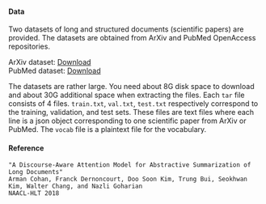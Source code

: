 
#### Data

Two datasets of long and structured documents (scientific papers) are provided. The datasets are obtained from ArXiv and PubMed OpenAccess repositories.

ArXiv dataset: [Download](#)  
PubMed dataset: [Download](#)

The datasets are rather large. You need about 8G disk space to download and about 30G additional space when extracting the files. Each `tar` file consists of 4 files. `train.txt`, `val.txt`, `test.txt` respectively correspond to the training, validation, and test sets. These files are text files where each line is a json object corresponding to one scientific paper from ArXiv or PubMed. The `vocab` file is a plaintext file for the vocabulary. 

#### Reference

```
"A Discourse-Aware Attention Model for Abstractive Summarization of Long Documents"
Arman Cohan, Franck Dernoncourt, Doo Soon Kim, Trung Bui, Seokhwan Kim, Walter Chang, and Nazli Goharian  
NAACL-HLT 2018
```
